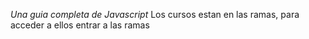 *Una guia completa de Javascript*
Los cursos estan en las ramas, para acceder a ellos entrar a las ramas
